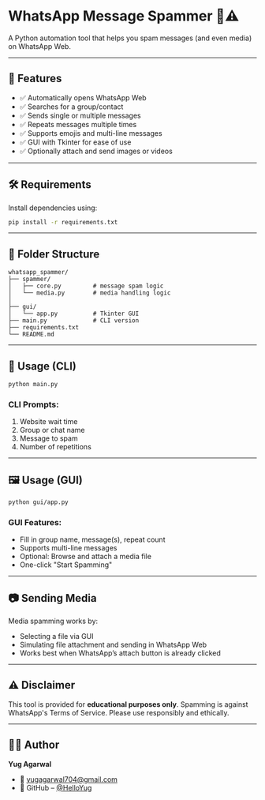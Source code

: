 
# WhatsApp Message Spammer 💬⚠️

A Python automation tool that helps you spam messages (and even media) on WhatsApp Web.

---

## 🚀 Features

- ✅ Automatically opens WhatsApp Web
- ✅ Searches for a group/contact
- ✅ Sends single or multiple messages
- ✅ Repeats messages multiple times
- ✅ Supports emojis and multi-line messages
- ✅ GUI with Tkinter for ease of use
- ✅ Optionally attach and send images or videos

---

## 🛠️ Requirements

Install dependencies using:

```bash
pip install -r requirements.txt
````



---

## 📂 Folder Structure

```
whatsapp_spammer/
├── spammer/
│   ├── core.py         # message spam logic
│   └── media.py        # media handling logic
│    
├── gui/
│   └── app.py          # Tkinter GUI
├── main.py             # CLI version
├── requirements.txt
└── README.md
```

---

## 🧪 Usage (CLI)

```bash
python main.py
```

### CLI Prompts:

1. Website wait time
2. Group or chat name
3. Message to spam
4. Number of repetitions

---

## 🖼️ Usage (GUI)

```bash
python gui/app.py
```

### GUI Features:

* Fill in group name, message(s), repeat count
* Supports multi-line messages
* Optional: Browse and attach a media file
* One-click "Start Spamming"

---

## 📷 Sending Media

Media spamming works by:

* Selecting a file via GUI
* Simulating file attachment and sending in WhatsApp Web
* Works best when WhatsApp’s attach button is already clicked

---

## ⚠️ Disclaimer

This tool is provided for **educational purposes only**.
Spamming is against WhatsApp's Terms of Service. Please use responsibly and ethically.

---

## 👨‍💻 Author

**Yug Agarwal**
- 📧 [yugagarwal704@gmail.com](mailto:yugagarwal704@gmail.com)
- 🔗 GitHub – [@HelloYug](https://github.com/HelloYug)
